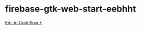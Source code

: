 # firebase-gtk-web-start-eebhht

[Edit in Codeflow ⚡️](https://stackblitz.com/~/github.com/onlypfachi/firebase-gtk-web-start-eebhht)